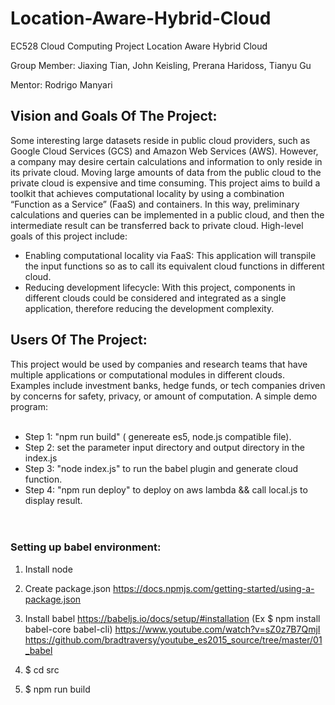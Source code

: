 # Location-Aware-Hybrid-Cloud
EC528 Cloud Computing Project Location Aware Hybrid Cloud

Group Member: Jiaxing Tian, John Keisling, Prerana Haridoss, Tianyu Gu

Mentor: Rodrigo Manyari

## Vision and Goals Of The Project:
Some interesting large datasets reside in public cloud providers, such as Google Cloud Services (GCS) and Amazon Web Services (AWS). However, a company may desire certain calculations and information to only reside in its private cloud. Moving large amounts of data from the public cloud to the private cloud is expensive and time consuming. This project aims to build a toolkit that achieves computational locality by using a combination “Function as a Service” (FaaS) and containers. In this way, preliminary calculations and queries can be implemented in a public cloud, and then the intermediate result can be transferred back to private cloud. High-level goals of this project include:
* Enabling computational locality via FaaS: This application will transpile the input functions so as to call its equivalent cloud functions in different cloud.
* Reducing development lifecycle: With this project, components in different clouds could be considered and integrated as a single application, therefore reducing the development complexity.

## Users Of The Project:

This project would be used by companies and research teams that have multiple
applications or computational modules in different clouds. Examples include investment banks, hedge funds, or tech companies driven by concerns for safety, privacy, or amount of computation.
A simple demo program:<br><br>

* Step 1: "npm run build" ( genereate es5, node.js compatible file). <br />
* Step 2: set the parameter input directory and output directory in the index.js <br />
* Step 3: "node index.js" to run the babel plugin and generate cloud function. <br>
* Step 4: "npm run deploy" to deploy on aws lambda && call local.js to display result. <br />
<br><br>

### Setting up babel environment:
1. Install node
2. Create package.json https://docs.npmjs.com/getting-started/using-a-package.json
3. Install babel https://babeljs.io/docs/setup/#installation  (Ex $ npm install babel-core babel-cli)
https://www.youtube.com/watch?v=sZ0z7B7QmjI
https://github.com/bradtraversy/youtube_es2015_source/tree/master/01_babel
  
4. $ cd src
5. $ npm run build
  
